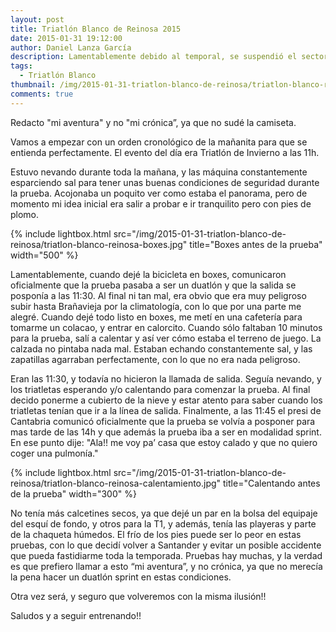 ```yaml
---
layout: post
title: Triatlón Blanco de Reinosa 2015
date: 2015-01-31 19:12:00
author: Daniel Lanza García
description: Lamentablemente debido al temporal, se suspendió el sector de esquí de fondo. La prueba fue aplazada a la tarde y convertida en modalidad duatlón, por lo que me animó a no acabar participando.
tags:
  - Triatlón Blanco
thumbnail: /img/2015-01-31-triatlon-blanco-de-reinosa/triatlon-blanco-reinosa-boxes.jpg
comments: true
---
```


Redacto "mi aventura" y no "mi crónica”, ya que no sudé la camiseta.

Vamos a empezar con un orden cronológico de la mañanita para que se entienda perfectamente. El evento del día era Triatlón de Invierno a las 11h.

Estuvo nevando durante toda la mañana, y las máquina constantemente esparciendo sal para tener unas buenas condiciones de seguridad durante la prueba. Acojonaba un poquito ver como estaba el panorama, pero de momento mi idea inicial era salir a probar e ir tranquilito pero con pies de plomo.

{% include lightbox.html src="/img/2015-01-31-triatlon-blanco-de-reinosa/triatlon-blanco-reinosa-boxes.jpg" title="Boxes antes de la prueba" width="500" %}

Lamentablemente, cuando dejé la bicicleta en boxes, comunicaron oficialmente que la prueba pasaba a ser un duatlón y que la salida se posponía a las 11:30. Al final ni tan mal, era obvio que era muy peligroso subir hasta Brañavieja por la climatología, con lo que por una parte me alegré. Cuando dejé todo listo en boxes, me metí en una cafetería para tomarme un colacao, y entrar en calorcito. Cuando sólo faltaban 10 minutos para la prueba, salí a calentar y así ver cómo estaba el terreno de juego. La calzada no pintaba nada mal. Estaban echando constantemente sal, y las zapatillas agarraban perfectamente, con lo que no era nada peligroso.

Eran las 11:30, y todavía no hicieron la llamada de salida. Seguía nevando, y los triatletas esperando y/o calentando para comenzar la prueba. Al final decido ponerme a cubierto de la nieve y estar atento para saber cuando los triatletas tenían que ir a la línea de salida. Finalmente, a las 11:45 el presi de Cantabria comunicó oficialmente que la prueba se volvía a posponer para mas tarde de las 14h y que además la prueba iba a ser en modalidad sprint. En ese punto dije: "Ala!! me voy pa’ casa que estoy calado y que no quiero coger una pulmonía."

{% include lightbox.html src="/img/2015-01-31-triatlon-blanco-de-reinosa/triatlon-blanco-reinosa-calentamiento.jpg" title="Calentando antes de la prueba" width="300" %}

No tenía más calcetines secos, ya que dejé un par en la bolsa del equipaje del esquí de fondo, y otros para la T1, y además, tenía las playeras y parte de la chaqueta húmedos. El frío de los pies puede ser lo peor en estas pruebas, con lo que decidí volver a Santander y evitar un posible accidente que pueda fastidiarme toda la temporada. Pruebas hay muchas, y la verdad es que prefiero llamar a esto “mi aventura”, y no crónica, ya que no merecía la pena hacer un duatlón sprint en estas condiciones.

Otra vez será, y seguro que volveremos con la misma ilusión!!

Saludos y a seguir entrenando!!

